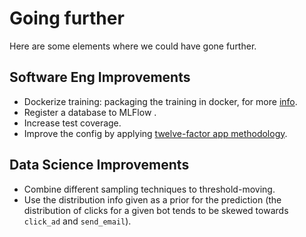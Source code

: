 # Going further

Here are some elements where we could have gone further.
## Software Eng Improvements
- Dockerize training: packaging the training in docker, for more [info](https://github.com/mlflow/mlflow/tree/master/examples/docker).
- Register a database to MLFlow .
- Increase test coverage.
- Improve the config by applying [twelve-factor app methodology](https://12factor.net/config).

## Data Science Improvements
- Combine different sampling techniques to threshold-moving.
- Use the distribution info given as a prior for the prediction (the distribution of clicks for a given bot tends to be skewed towards `click_ad` and `send_email`).
